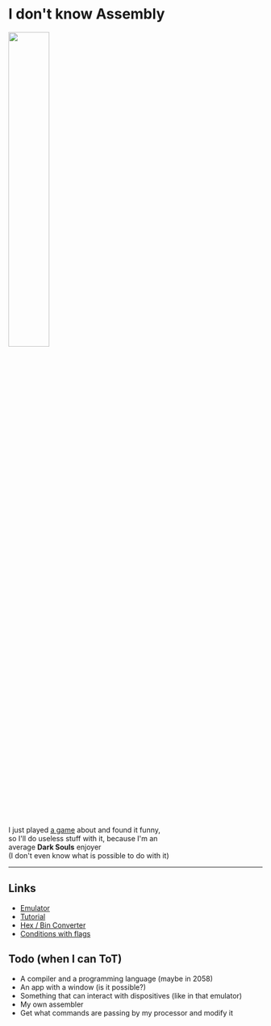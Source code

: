 # I don't know Assembly

<img width='40%' src='https://media.tenor.com/-wrmUJrUbeoAAAAC/emoji-disintergrating.gif'>

I just played [a game](https://store.steampowered.com/app/370360/TIS100/?gclid=CjwKCAjwxOymBhAFEiwAnodBLK_cJQZ8_PAB93PWwDDUWnwDWW6wIREAQII99SLPlPnojmw5HAfVrRoCLNMQAvD_BwE) about and found it funny,  
so I'll do useless stuff with it, because I'm an  
average **Dark Souls** enjoyer  
(I don't even know what is possible to do with it)

---

## Links

- [Emulator](https://cpulator.01xz.net/?sys=arm-de1soc)
- [Tutorial](https://www.youtube.com/watch?v=gfmRrPjnEw4)
- [Hex / Bin Converter](https://www.rapidtables.com/convert/number/hex-to-binary.html)
- [Conditions with flags](https://azeria-labs.com/wp-content/uploads/2017/03/condition_codes.png.pagespeed.ce.TfjavTnUiW.png)

## Todo (when I can ToT)

- A compiler and a programming language (maybe in 2058)
- An app with a window (is it possible?)
- Something that can interact with dispositives (like in that emulator)
- My own assembler
- Get what commands are passing by my processor and modify it
